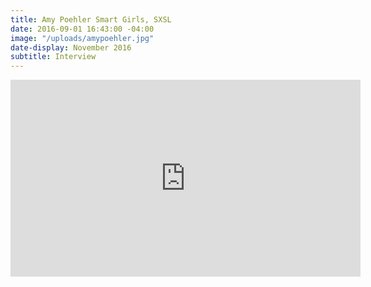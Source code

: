 ```yaml
---
title: Amy Poehler Smart Girls, SXSL
date: 2016-09-01 16:43:00 -04:00
image: "/uploads/amypoehler.jpg"
date-display: November 2016
subtitle: Interview
---
```


<iframe width="560" height="315" src="https://www.youtube.com/embed/Arbk_xnXUcc" frameborder="0" allowfullscreen></iframe>